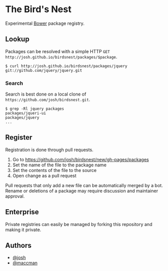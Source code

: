 # The Bird's Nest

Experimental [Bower](http://bower.io) package registry.

## Lookup

Packages can be resolved with a simple HTTP `GET http://josh.github.io/birdsnest/packages/$package`.

```
$ curl http://josh.github.io/birdsnest/packages/jquery
git://github.com/jquery/jquery.git
```

### Search

Search is best done on a local clone of `https://github.com/josh/birdsnest.git`.

```
$ grep -Rl jquery packages
packages/jqueri-ui
packages/jquery
...
```

## Register

Registration is done through pull requests.

1. Go to https://github.com/josh/birdsnest/new/gh-pages/packages
2. Set the name of the file to the package name
3. Set the contents of the file to the source
4. Open change as a pull request

Pull requests that only add a new file can be automatically merged by a bot. Rename or deletions of a package may require discussion and maintainer approval.

## Enterprise

Private registries can easily be managed by forking this repository and making it private.

## Authors

- [@josh](https://github.com/josh)
- [@maccman](https://github.com/maccman)
